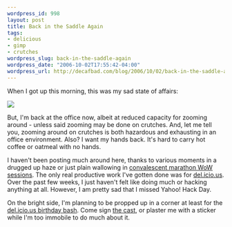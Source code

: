 ```yaml
--- 
wordpress_id: 998
layout: post
title: Back in the Saddle Again
tags: 
- delicious
- gimp
- crutches
wordpress_slug: back-in-the-saddle-again
wordpress_date: "2006-10-02T17:55:42-04:00"
wordpress_url: http://decafbad.com/blog/2006/10/02/back-in-the-saddle-again
---
```

When I got up this morning, this was my sad state of affairs:

<img src="http://decafbad.com/blog/wp-content/uploads/2006/10/plaze-20days.jpg" border="0" />

But, I'm back at the office now, albeit at reduced capacity for zooming around - unless said zooming may be done on crutches.  And, let me tell you, zooming around on crutches is both hazardous and exhausting in an office environment.  Also?  I want my hands back.  It's hard to carry hot coffee or oatmeal with no hands.

I haven't been posting much around here, thanks to various moments in a drugged up haze or just plain wallowing in [convalescent marathon WoW sessions](http://decafbad.com/blog/2006/09/06/world-of-warcraft-is-my-world-of-warcraft).  The only real productive work I've gotten done was for [del.icio.us](http://del.icio.us).  Over the past few weeks, I just haven't felt like doing much or hacking anything at all.  However, I am pretty sad that I missed Yahoo! Hack Day.

On the bright side, I'm planning to be propped up in a corner at least for the [del.icio.us birthday bash](http://upcoming.org/event/109550/).  Come sign [the cast](http://flickr.com/photos/missadroit/251064139/), or plaster me with a sticker while I'm too immobile to do much about it.
